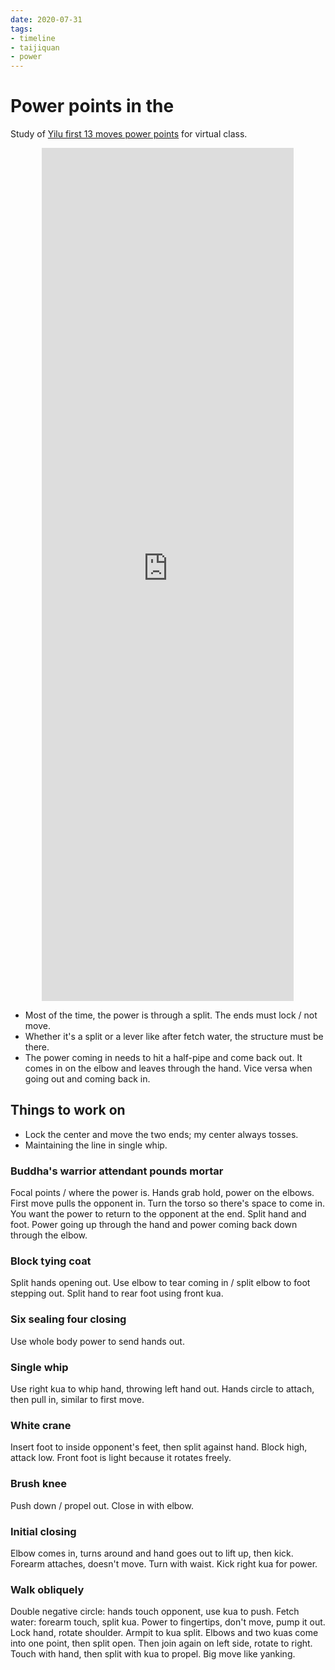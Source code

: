```yaml
---
date: 2020-07-31
tags:
- timeline
- taijiquan
- power
---
```


# Power points in the <yilu>

Study of [Yilu first 13 moves power points](http://practicalmethod.com/2020/07/yilu-first-13-moves-power-points-20200717-online-video-trailer/) for virtual class.

<div style="text-align: center;"><iframe width="80%" height="35%" src="https://www.youtube.com/embed/GriC7VLS8B8" frameborder="0" allow="accelerometer; autoplay; encrypted-media; gyroscope; picture-in-picture" allowfullscreen></iframe></div>

- Most of the time, the power is through a split.  The ends must lock / not move.
- Whether it's a split or a lever like after fetch water, the structure must be there.
- The power coming in needs to hit a half-pipe and come back out.  It comes in on the elbow and leaves through the hand.  Vice versa when going out and coming back in.

## Things to work on
- Lock the center and move the two ends; my center always tosses.
- Maintaining the line in single whip.

### Buddha's warrior attendant pounds mortar
Focal points / where the power is.
Hands grab hold, power on the elbows.
First move pulls the opponent in.
Turn the torso so there's space to come in.
You want the power to return to the opponent at the end.
Split hand and foot.
Power going up through the hand and power coming back down through the elbow.

### Block tying coat
Split hands opening out.
Use elbow to tear coming in / split elbow to foot stepping out.
Split hand to rear foot using front kua.

### Six sealing four closing
Use whole body power to send hands out.

### Single whip
Use right kua to whip hand, throwing left hand out.
Hands circle to attach, then pull in, similar to first move.

### White crane
Insert foot to inside opponent's feet, then split against hand.
Block high, attack low.
Front foot is light because it rotates freely.

### Brush knee
Push down / propel out.
Close in with elbow.

### Initial closing
Elbow comes in, turns around and hand goes out to lift up, then kick.
Forearm attaches, doesn't move.  Turn with waist.  Kick right kua for power.

### Walk obliquely
Double negative circle: hands touch opponent, use kua to push.
Fetch water: forearm touch, split kua.
Power to fingertips, don't move, pump it out.
Lock hand, rotate shoulder.
Armpit to kua split.
Elbows and two kuas come into one point, then split open.
Then join again on left side, rotate to right.
Touch with hand, then split with kua to propel.
Big move like yanking.
